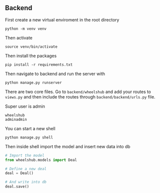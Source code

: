 ## Backend
First create a new virtual enviroment in the root directory

```shell
python -m venv venv
```

Then activate 

```shell
source venv/bin/activate
```

Then install the packages
```shell
pip install -r requirements.txt
```

Then navigate to backend and run the server with

```shell
python manage.py runserver
```

There are two core files. Go to `backend/wheelshub` and add your routes to `views.py` and then include the routes through `backend/backend/urls.py` file.

Super user is admin

```
wheelshub
adminadmin
```

You can start a new shell

```shell
python manage.py shell
```

Then inside shell import the model and insert new data into db

```python
# Import the model
from wheelshub.models import Deal 

# Define a new deal
deal = Deal()

# And write into db
deal.save()
```